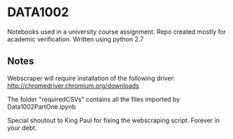 # DATA1002
Notebooks used in a university course assignment. Repo created mostly for academic verification. 
Written using python 2.7

## Notes
Webscraper will require installation of the following driver:
http://chromedriver.chromium.org/downloads

The folder "requiredCSVs" contains all the files imported by Data1002PartOne.ipynb

Special shoutout to King Paul for fixing the webscraping script. Forever in your debt. 
